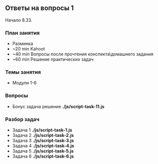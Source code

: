 ## Ответы на вопросы 1

Начало 8.33.

### План занятия

- Разминка
- ~20 min Kahoot
- ~40 min Вопросы после прочтения конспекта\домашнего задания
- ~60 min Решение практических задач

### Темы занятия

- Модули 1-6

### Вопросы

- Бонус задача решение **./js/script-task-11.js**

### Разбор задач

- Задача 1 **./js/script-task-1.js**
- Задача 2 **./js/script-task-2.js**
- Задача 3 **./js/script-task-3.js**
- Задача 4 **./js/script-task-4.js**
- Задача 5 **./js/script-task-5.js**
- Задача 6 **./js/script-task-6.js**

